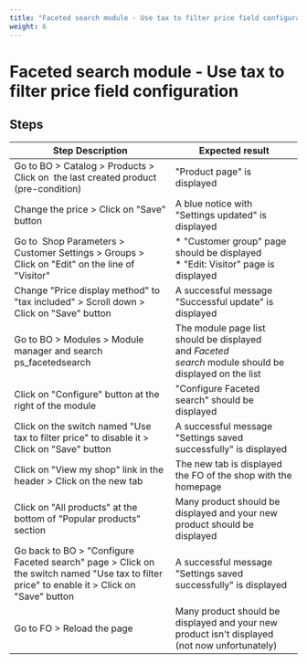 ```yaml
---
title: "Faceted search module - Use tax to filter price field configuration"
weight: 6
---
```


# Faceted search module - Use tax to filter price field configuration
## Steps
| Step Description | Expected result |
| ----- | ----- |
| Go to BO > Catalog > Products > Click on  the last created product (pre-condition) | "Product page" is displayed |
| Change the price > Click on "Save" button | A blue notice with "Settings updated" is displayed |
| Go to  Shop Parameters > Customer Settings > Groups > Click on "Edit" on the line of "Visitor" | * "Customer group" page should be displayed<br> * "Edit: Visitor" page is displayed |
| Change "Price display method" to "tax included" > Scroll down > Click on "Save" button | A successful message "Successful update" is displayed |
| Go to BO > Modules > Module manager and search ps_facetedsearch | The module page list should be displayed and *Faceted search* module should be displayed on the list |
| Click on "Configure" button at the right of the module | "Configure Faceted search" should be displayed |
| Click on the switch named "Use tax to filter price" to disable it > Click on "Save" button | A successful message "Settings saved successfully" is displayed |
| Click on "View my shop" link in the header > Click on the new tab | The new tab is displayed the FO of the shop with the homepage |
| Click on "All products" at the bottom of "Popular products" section | Many product should be displayed and your new product should be displayed |
| Go back to BO > "Configure Faceted search" page > Click on the switch named "Use tax to filter price" to enable it > Click on "Save" button | A successful message "Settings saved successfully" is displayed |
| Go to FO > Reload the page | Many product should be displayed and your new product isn't displayed (not now unfortunately) |
